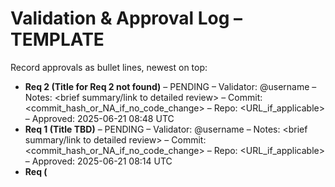 # Validation & Approval Log – TEMPLATE

Record approvals as bullet lines, newest on top:

<!-- Newest on top. Add a timestamp for approvals. -->
- **Req 2 (Title for Req 2 not found)** – PENDING – Validator: @username – Notes: <brief summary/link to detailed review> – Commit: <commit_hash_or_NA_if_no_code_change> – Repo: <URL_if_applicable> – Approved: 2025-06-21 08:48 UTC
- **Req 1 (Title TBD)** – PENDING – Validator: @username – Notes: <brief summary/link to detailed review> – Commit: <commit_hash_or_NA_if_no_code_change> – Repo: <URL_if_applicable> – Approved: 2025-06-21 08:14 UTC
- **Req <id> (<Title from Requirements Doc>)** – PENDING – Validator: @username – Notes: <brief summary/link to detailed review> – Commit: <commit_hash_or_NA_if_no_code_change> – Repo: <URL_if_applicable> – Approved: YYYY-MM-DD HH:MM UTC
- [x] **Req ID 3 #Current active requirement ID (integer). This points to the Nth requirement in PROJECT_REQUIREMENTS.md or a specific req-ID.** – Approved by Validator at 2025-06-21 10:11:47 UTC
- [x] **Req ID 1** – Approved by Validator at 2025-06-21 10:30:46 UTC
- [x] **Req ID 2** – Approved by Validator at 2025-06-21 10:51:42 UTC

